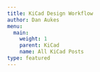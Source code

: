 ```yaml
---
title: KiCad Design Workflow
author: Dan Aukes
menu:
  main:
    weight: 1
    parent: KiCad
    name: All KiCad Posts
type: featured
---
```

